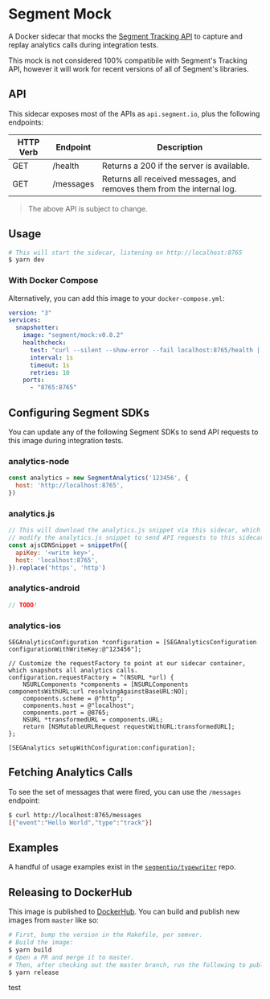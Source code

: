 # Segment Mock

A Docker sidecar that mocks the [Segment Tracking API](https://api.segment.io) to capture and replay analytics calls during integration tests.

This mock is not considered 100% compatibile with Segment's Tracking API, however it will work for recent versions of all of Segment's libraries.

## API

This sidecar exposes most of the APIs as `api.segment.io`, plus the following endpoints:

| HTTP Verb | Endpoint | Description |
| --------- | -------- | ----------- |
| GET       | /health | Returns a 200 if the server is available. |
| GET       | /messages | Returns all received messages, and removes them from the internal log. |

> The above API is subject to change.

## Usage

```sh
# This will start the sidecar, listening on http://localhost:8765
$ yarn dev
```

### With Docker Compose

Alternatively, you can add this image to your `docker-compose.yml`:

```yml
version: "3"
services:
  snapshotter:
    image: "segment/mock:v0.0.2"
    healthcheck:
      test: "curl --silent --show-error --fail localhost:8765/health || exit 1"
      interval: 1s
      timeout: 1s
      retries: 10
    ports:
      - "8765:8765"
```

## Configuring Segment SDKs

You can update any of the following Segment SDKs to send API requests to this image during integration tests.

### analytics-node

```js
const analytics = new SegmentAnalytics('123456', {
  host: 'http://localhost:8765',
})
```

### analytics.js

```js
// This will download the analytics.js snippet via this sidecar, which will
// modify the analytics.js snippet to send API requests to this sidecar.
const ajsCDNSnippet = snippetFn({
  apiKey: '<write key>',
  host: 'localhost:8765',
}).replace('https', 'http')
```

### analytics-android

```java
// TODO!
```

### analytics-ios

```objc
SEGAnalyticsConfiguration *configuration = [SEGAnalyticsConfiguration configurationWithWriteKey:@"123456"];

// Customize the requestFactory to point at our sidecar container, which snapshots all analytics calls.
configuration.requestFactory = ^(NSURL *url) {
    NSURLComponents *components = [NSURLComponents componentsWithURL:url resolvingAgainstBaseURL:NO];
    components.scheme = @"http";
    components.host = @"localhost";
    components.port = @8765;
    NSURL *transformedURL = components.URL;
    return [NSMutableURLRequest requestWithURL:transformedURL];
};

[SEGAnalytics setupWithConfiguration:configuration];
```

## Fetching Analytics Calls

To see the set of messages that were fired, you can use the `/messages` endpoint:

```sh
$ curl http://localhost:8765/messages
[{"event":"Hello World","type":"track"}]
```

## Examples

A handful of usage examples exist in the [`segmentio/typewriter`](https://github.com/segmentio/typewriter/tree/v7.0.0/tests/e2e) repo.

## Releasing to DockerHub

This image is published to [DockerHub](https://cloud.docker.com/u/segment/repository/docker/segment/mock/general). You can build and publish new images from `master` like so:

```sh
# First, bump the version in the Makefile, per semver.
# Build the image:
$ yarn build
# Open a PR and merge it to master.
# Then, after checking out the master branch, run the following to publish to DockerHub:
$ yarn release
```
test

